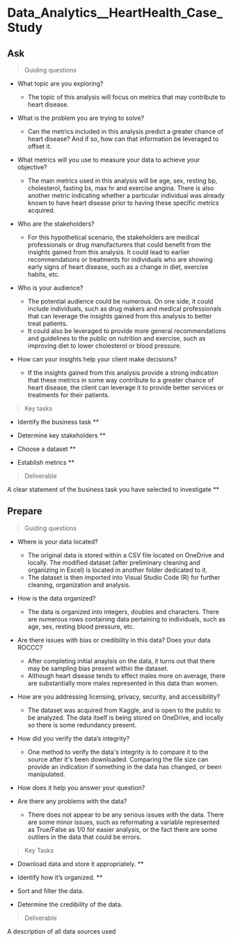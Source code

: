 # Data_Analytics__HeartHealth_Case_Study

## Ask

> Guiding questions

- What topic are you exploring?
    - The topic of this analysis will focus on metrics that may contribute to heart disease.

- What is the problem you are trying to solve?
    - Can the metrics included in this analysis predict a greater chance of heart disease? And if so, how can that information be leveraged to offset it.

- What metrics will you use to measure your data to achieve your objective?
    - The main metrics used in this analysis will be age, sex, resting bp,
    cholesterol, fasting bs, max hr and exercise angina. There is also another metric
    indicating whether a particular individual was already known to have heart
    disease prior to having these specific metrics acquired.

- Who are the stakeholders?
    - For this hypothetical scenario, the stakeholders are medical professionals or drug manufacturers that could benefit from the insights gained from this analysis. It could lead to earlier recommendations or treatments for individuals who are showing early signs of heart disease, such as a change in diet, exercise habits, etc.

- Who is your audience?
    - The potential audience could be numerous. On one side, it could include individuals, such as drug makers and medical professionals that can leverage the insights gained from this analysis to better treat patients. 
    - It could also be leveraged to provide more general recommendations and guidelines to the public on nutrition and exercise, such as improving diet to lower cholesterol or blood pressure.

- How can your insights help your client make decisions?
    - If the insights gained from this analysis provide a strong indication that these metrics in some way contribute to a greater chance of heart disease, the client can leverage it to provide better services or treatments for their patients.

> Key tasks

- Identify the business task **

- Determine key stakeholders **

- Choose a dataset **

- Establish metrics **

> Deliverable

A clear statement of the business task you have selected to investigate **
## Prepare

> Guiding questions 

- Where is your data located?
    - The original data is stored within a CSV file located on OneDrive and locally. The modified dataset (after preliminary cleaning and organizing in Excel) is located in another folder dedicated to it.
    - The dataset is then imported into Visual Studio Code (R) for further cleaning, organization and analysis.

- How is the data organized? 
    - The data is organized into integers, doubles and characters. There are numerous rows containing data
    pertaining to individuals, such as age, sex, resting blood pressure, etc.

- Are there issues with bias or credibility in this data? Does your data ROCCC?
    - After completing initial anaylsis on the data, it turns out that there may be sampling bias present within the dataset.
    - Although heart disease tends to effect males more on average, there are substantially more males represented in this data than women.

- How are you addressing licensing, privacy, security, and accessibility?
    - The dataset was acquired from Kaggle, and is open to the public to be analyzed. The data itself is being stored on OneDrive, and locally so there is some redundancy present. 

- How did you verify the data’s integrity?
    - One method to verify the data's integrity is to compare it to the source after it's been downloaded. Comparing the file size can provide an indication if something in the data has changed, or been manipulated.

- How does it help you answer your question?

- Are there any problems with the data?
    - There does not appear to be any serious issues with the data. There are some minor issues, such as reformating a variable represented as True/False as 1/0 for easier analysis, or the fact there are some outliers in the data that could be errors.

> Key Tasks

- Download data and store it appropriately. **

- Identify how it’s organized. **

- Sort and filter the data.

- Determine the credibility of the data.

> Deliverable 

A description of all data sources used